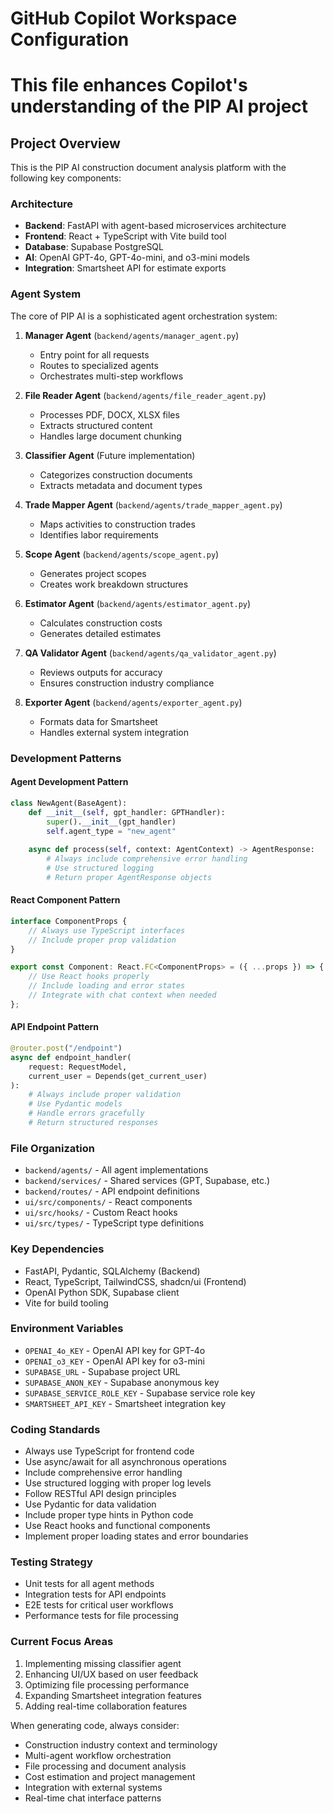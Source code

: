 # GitHub Copilot Workspace Configuration
# This file enhances Copilot's understanding of the PIP AI project

## Project Overview
This is the PIP AI construction document analysis platform with the following key components:

### Architecture
- **Backend**: FastAPI with agent-based microservices architecture
- **Frontend**: React + TypeScript with Vite build tool
- **Database**: Supabase PostgreSQL
- **AI**: OpenAI GPT-4o, GPT-4o-mini, and o3-mini models
- **Integration**: Smartsheet API for estimate exports

### Agent System
The core of PIP AI is a sophisticated agent orchestration system:

1. **Manager Agent** (`backend/agents/manager_agent.py`)
   - Entry point for all requests
   - Routes to specialized agents
   - Orchestrates multi-step workflows

2. **File Reader Agent** (`backend/agents/file_reader_agent.py`)
   - Processes PDF, DOCX, XLSX files
   - Extracts structured content
   - Handles large document chunking

3. **Classifier Agent** (Future implementation)
   - Categorizes construction documents
   - Extracts metadata and document types

4. **Trade Mapper Agent** (`backend/agents/trade_mapper_agent.py`)
   - Maps activities to construction trades
   - Identifies labor requirements

5. **Scope Agent** (`backend/agents/scope_agent.py`)
   - Generates project scopes
   - Creates work breakdown structures

6. **Estimator Agent** (`backend/agents/estimator_agent.py`)
   - Calculates construction costs
   - Generates detailed estimates

7. **QA Validator Agent** (`backend/agents/qa_validator_agent.py`)
   - Reviews outputs for accuracy
   - Ensures construction industry compliance

8. **Exporter Agent** (`backend/agents/exporter_agent.py`)
   - Formats data for Smartsheet
   - Handles external system integration

### Development Patterns

#### Agent Development Pattern
```python
class NewAgent(BaseAgent):
    def __init__(self, gpt_handler: GPTHandler):
        super().__init__(gpt_handler)
        self.agent_type = "new_agent"
        
    async def process(self, context: AgentContext) -> AgentResponse:
        # Always include comprehensive error handling
        # Use structured logging
        # Return proper AgentResponse objects
```

#### React Component Pattern
```typescript
interface ComponentProps {
    // Always use TypeScript interfaces
    // Include proper prop validation
}

export const Component: React.FC<ComponentProps> = ({ ...props }) => {
    // Use React hooks properly
    // Include loading and error states
    // Integrate with chat context when needed
};
```

#### API Endpoint Pattern
```python
@router.post("/endpoint")
async def endpoint_handler(
    request: RequestModel,
    current_user = Depends(get_current_user)
):
    # Always include proper validation
    # Use Pydantic models
    # Handle errors gracefully
    # Return structured responses
```

### File Organization
- `backend/agents/` - All agent implementations
- `backend/services/` - Shared services (GPT, Supabase, etc.)
- `backend/routes/` - API endpoint definitions
- `ui/src/components/` - React components
- `ui/src/hooks/` - Custom React hooks
- `ui/src/types/` - TypeScript type definitions

### Key Dependencies
- FastAPI, Pydantic, SQLAlchemy (Backend)
- React, TypeScript, TailwindCSS, shadcn/ui (Frontend)
- OpenAI Python SDK, Supabase client
- Vite for build tooling

### Environment Variables
- `OPENAI_4o_KEY` - OpenAI API key for GPT-4o
- `OPENAI_o3_KEY` - OpenAI API key for o3-mini
- `SUPABASE_URL` - Supabase project URL
- `SUPABASE_ANON_KEY` - Supabase anonymous key
- `SUPABASE_SERVICE_ROLE_KEY` - Supabase service role key
- `SMARTSHEET_API_KEY` - Smartsheet integration key

### Coding Standards
- Always use TypeScript for frontend code
- Use async/await for all asynchronous operations
- Include comprehensive error handling
- Use structured logging with proper log levels
- Follow RESTful API design principles
- Use Pydantic for data validation
- Include proper type hints in Python code
- Use React hooks and functional components
- Implement proper loading states and error boundaries

### Testing Strategy
- Unit tests for all agent methods
- Integration tests for API endpoints
- E2E tests for critical user workflows
- Performance tests for file processing

### Current Focus Areas
1. Implementing missing classifier agent
2. Enhancing UI/UX based on user feedback
3. Optimizing file processing performance
4. Expanding Smartsheet integration features
5. Adding real-time collaboration features

When generating code, always consider:
- Construction industry context and terminology
- Multi-agent workflow orchestration
- File processing and document analysis
- Cost estimation and project management
- Integration with external systems
- Real-time chat interface patterns
